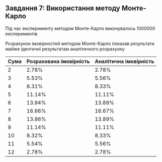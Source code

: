## Завдання 7: Використання методу Монте-Карло

Під час експерименту методом Монте-Карло виконувалось 1000000 експериментів

Розрахунок імовірностей методом Монте-Карло показав результати
майже ідентичні результатам аналітичного розрахунку 

| Сума | Розрахована імовірність | Аналітична імовірність |
|:-----|:------------------------|:-----------------------|
| 2    | 2.78%                   | 2.78%                  |
| 3    | 5.53%                   | 5.56%                  |
| 4    | 8.31%                   | 8.33%                  |
| 5    | 11.14%                  | 11.11%                 |
| 6    | 13.94%                  | 13.89%                 |
| 7    | 16.66%                  | 16.67%                 |
| 8    | 13.86%                  | 13.89%                 |
| 9    | 11.14%                  | 11.11%                 |
| 10   | 8.32%                   | 8.33%                  |
| 11   | 5.54%                   | 5.56%                  |
| 12   | 2.78%                   | 2.78%                  |
